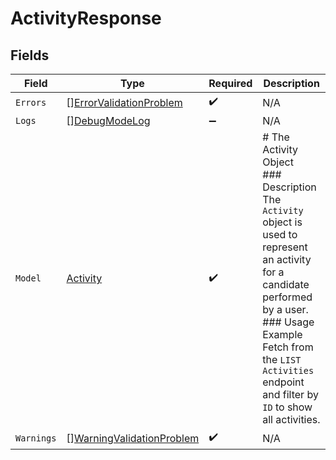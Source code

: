 # ActivityResponse


## Fields

| Field                                                                                                                                                                                                                                    | Type                                                                                                                                                                                                                                     | Required                                                                                                                                                                                                                                 | Description                                                                                                                                                                                                                              |
| ---------------------------------------------------------------------------------------------------------------------------------------------------------------------------------------------------------------------------------------- | ---------------------------------------------------------------------------------------------------------------------------------------------------------------------------------------------------------------------------------------- | ---------------------------------------------------------------------------------------------------------------------------------------------------------------------------------------------------------------------------------------- | ---------------------------------------------------------------------------------------------------------------------------------------------------------------------------------------------------------------------------------------- |
| `Errors`                                                                                                                                                                                                                                 | [][ErrorValidationProblem](../../models/shared/errorvalidationproblem.md)                                                                                                                                                                | :heavy_check_mark:                                                                                                                                                                                                                       | N/A                                                                                                                                                                                                                                      |
| `Logs`                                                                                                                                                                                                                                   | [][DebugModeLog](../../models/shared/debugmodelog.md)                                                                                                                                                                                    | :heavy_minus_sign:                                                                                                                                                                                                                       | N/A                                                                                                                                                                                                                                      |
| `Model`                                                                                                                                                                                                                                  | [Activity](../../models/shared/activity.md)                                                                                                                                                                                              | :heavy_check_mark:                                                                                                                                                                                                                       | # The Activity Object<br/>### Description<br/>The `Activity` object is used to represent an activity for a candidate performed by a user.<br/>### Usage Example<br/>Fetch from the `LIST Activities` endpoint and filter by `ID` to show all activities. |
| `Warnings`                                                                                                                                                                                                                               | [][WarningValidationProblem](../../models/shared/warningvalidationproblem.md)                                                                                                                                                            | :heavy_check_mark:                                                                                                                                                                                                                       | N/A                                                                                                                                                                                                                                      |